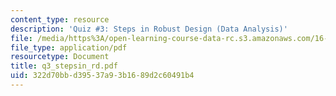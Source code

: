 ```yaml
---
content_type: resource
description: 'Quiz #3: Steps in Robust Design (Data Analysis)'
file: /media/https%3A/open-learning-course-data-rc.s3.amazonaws.com/16-881-robust-system-design-summer-1998/322d70bbd39537a93b1689d2c60491b4_q3_stepsin_rd.pdf
file_type: application/pdf
resourcetype: Document
title: q3_stepsin_rd.pdf
uid: 322d70bb-d395-37a9-3b16-89d2c60491b4
---
```

